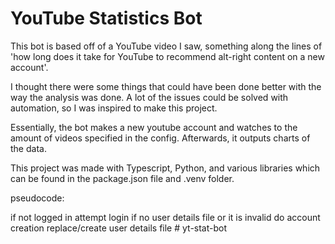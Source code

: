 # YouTube Statistics Bot


This bot is based off of a YouTube video I saw, something along the lines of 'how long does it take for YouTube to recommend alt-right content on a new account'.

I thought there were some things that could have been done better with the way the analysis was done. A lot of the issues could be solved with automation, so I was inspired to make this project.

Essentially, the bot makes a new youtube account and watches to the amount of videos specified in the config. Afterwards, it outputs charts of the data.

This project was made with Typescript, Python, and various libraries which can be found in the package.json file and .venv folder.


pseudocode:

if not logged in
attempt login
if no user details file or it is invalid
do account creation
replace/create user details file
#   y t - s t a t - b o t 
 
 
